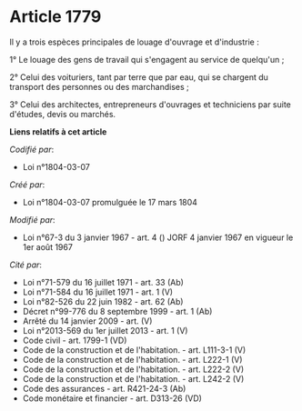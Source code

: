 # Article 1779

Il y a trois espèces principales de louage d'ouvrage et d'industrie :

1° Le louage des gens de travail qui s'engagent au service de quelqu'un ;

2° Celui des voituriers, tant par terre que par eau, qui se chargent du transport des personnes ou des marchandises ;

3° Celui des architectes, entrepreneurs d'ouvrages et techniciens par suite d'études, devis ou marchés.

**Liens relatifs à cet article**

_Codifié par_:

  - Loi n°1804-03-07

_Créé par_:

  - Loi n°1804-03-07 promulguée le 17 mars 1804

_Modifié par_:

  - Loi n°67-3 du 3 janvier 1967 - art. 4 () JORF 4 janvier 1967 en vigueur le 1er août 1967

_Cité par_:

  - Loi n°71-579 du 16 juillet 1971 - art. 33 (Ab)
  - Loi n°71-584 du 16 juillet 1971 - art. 1 (V)
  - Loi n°82-526 du 22 juin 1982 - art. 62 (Ab)
  - Décret n°99-776 du 8 septembre 1999 - art. 1 (Ab)
  - Arrêté du 14 janvier 2009 - art. (V)
  - Loi n°2013-569 du 1er juillet 2013 - art. 1 (V)
  - Code civil - art. 1799-1 (VD)
  - Code de la construction et de l'habitation. - art. L111-3-1 (V)
  - Code de la construction et de l'habitation. - art. L222-1 (V)
  - Code de la construction et de l'habitation. - art. L222-2 (V)
  - Code de la construction et de l'habitation. - art. L242-2 (V)
  - Code des assurances - art. R421-24-3 (Ab)
  - Code monétaire et financier - art. D313-26 (VD)
